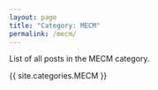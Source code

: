 ```yaml
---
layout: page
title: "Category: MECM"
permalink: /mecm/
---
```


List of all posts in the MECM category.

{{ site.categories.MECM }}
